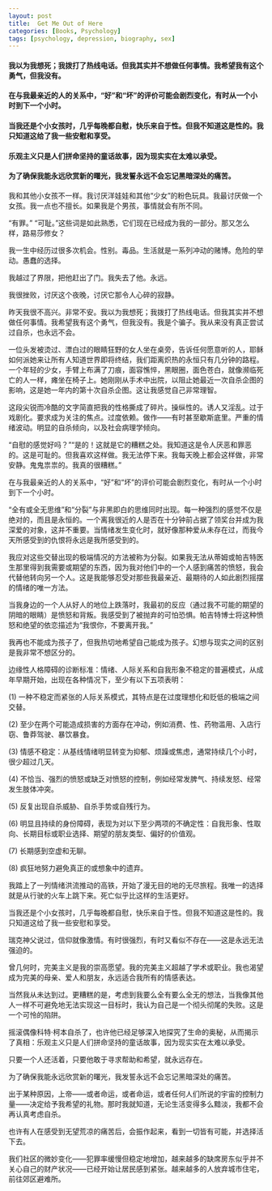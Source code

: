 ```yaml
---
layout: post
title:  Get Me Out of Here 
categories: [Books, Psychology]
tags: [psychology, depression, biography, sex]
---
```

#### 我以为我想死；我拨打了热线电话。但我其实并不想做任何事情。我希望我有这个勇气，但我没有。
#### 在与我最亲近的人的关系中，“好”和“坏”的评价可能会剧烈变化，有时从一个小时到下一个小时。
#### 当我还是个小女孩时，几乎每晚都自慰，快乐来自于性。但我不知道这是性的。我只知道这给了我一些安慰和享受。
#### 乐观主义只是人们拼命坚持的童话故事，因为现实实在太难以承受。
#### 为了确保我能永远欣赏新的曙光，我发誓永远不会忘记黑暗深处的痛苦。
<!-- more -->
我和其他小女孩不一样。我讨厌洋娃娃和其他“少女”的粉色玩具。我最讨厌做一个女孩。我一点也不擅长。如果我是个男孩，事情就会有所不同。

“有罪。” “可耻。”这些词是如此熟悉，它们现在已经成为我的一部分。那又怎么样，路易莎修女？

我一生中经历过很多次机会。性别。毒品。生活就是一系列冲动的赌博。危险的举动。愚蠢的选择。

我越过了界限，把他赶出了门。我失去了他。永远。

我很挫败，讨厌这个夜晚，讨厌它那令人心碎的寂静。

昨天我很不高兴。非常不安。我以为我想死；我拨打了热线电话。但我其实并不想做任何事情。我希望我有这个勇气，但我没有。我是个骗子。我从来没有真正尝试过自杀，也永远不会。

一位头发被烫过、漂白过的眼睛狂野的女人坐在桌旁，告诉任何愿意听的人，耶稣如何派她来让所有人知道世界即将终结，我们距离炽热的永恒只有几分钟的路程。一个年轻的少女，手臂上布满了刀痕，面容憔悴，黑眼圈，面色苍白，就像濒临死亡的人一样，瘫坐在椅子上。她刚刚从手术中出院，以阻止她最近一次自杀企图的影响，这是她一年内的第十次自杀企图。这让我感觉自己非常理智。

这段尖锐而冷酷的文字简直把我的性格撕成了碎片。操纵性的。诱人又淫乱。过于戏剧化。要求成为关注的焦点。过度依赖。做作——有时甚至歇斯底里。严重的情绪波动。明显的自杀倾向，以及社会病理学倾向。

“自慰的感觉好吗？”“是的！这就是它的糟糕之处。我知道这是令人厌恶和罪恶的。这是可耻的。但我喜欢这样做。我无法停下来。我每天晚上都会这样做，非常安静。鬼鬼祟祟的。我真的很糟糕。”

在与我最亲近的人的关系中，“好”和“坏”的评价可能会剧烈变化，有时从一个小时到下一个小时。

“全有或全无思维”和“分裂”与非黑即白的思维同时出现。每一种强烈的感觉不仅是绝对的，而且是永恒的。一个离我很近的人是否在十分钟前占据了领奖台并成为我深爱的对象，这并不重要。当情绪发生变化时，就好像那种爱从未存在过，而我今天所感受到的仇恨将永远是我所感受到的。

我应对这些交替出现的极端情况的方法被称为分裂。如果我无法从蒂姆或帕吉特医生那里得到我需要或期望的东西，因为我对他们中的一个人感到痛苦的愤怒，我会代替他转向另一个人。这是我能够忍受对那些我最亲近、最期待的人如此剧烈摇摆的情绪的唯一方法。

当我身边的一个人从好人的地位上跌落时，我最初的反应（通过我不可能的期望的阴暗的眼睛）是愤怒和背叛。我感受到了被抛弃的可怕恐惧。帕吉特博士将这种愤怒和绝望的依恋描述为“我恨你，不要离开我。”

我再也不能成为孩子了，但我热切地希望自己能成为孩子。幻想与现实之间的区别是我非常不想区分的。

边缘性人格障碍的诊断标准：情绪、人际关系和自我形象不稳定的普遍模式，从成年早期开始，出现在各种情况下，至少有以下五项表明：

(1) 一种不稳定而紧张的人际关系模式，其特点是在过度理想化和贬低的极端之间交替。

(2) 至少在两个可能造成损害的方面存在冲动，例如消费、性、药物滥用、入店行窃、鲁莽驾驶、暴饮暴食。 

(3) 情感不稳定：从基线情绪明显转变为抑郁、烦躁或焦虑，通常持续几个小时，很少超过几天。

(4) 不恰当、强烈的愤怒或缺乏对愤怒的控制，例如经常发脾气、持续发怒、经常发生肢体冲突。

(5) 反复出现自杀威胁、自杀手势或自残行为。

(6) 明显且持续的身份障碍，表现为对以下至少两项的不确定性：自我形象、性取向、长期目标或职业选择、期望的朋友类型、偏好的价值观。

(7) 长期感到空虚和无聊。

(8) 疯狂地努力避免真正的或想象中的遗弃。

我踏上了一列情绪洪流推动的高铁，开始了漫无目的地的无尽旅程。我唯一的选择就是从行驶的火车上跳下来。死亡似乎比这样的生活更好。

当我还是个小女孩时，几乎每晚都自慰，快乐来自于性。但我不知道这是性的。我只知道这给了我一些安慰和享受。

瑞克神父说过，信仰就像激情。有时很强烈，有时又看似不存在——这是永远无法强迫的。

曾几何时，完美主义是我的崇高愿望。我的完美主义超越了学术或职业。我也渴望成为完美的母亲、爱人和朋友，永远适合我所有的情感表达。

当然我从未达到过。更糟糕的是，考虑到我要么全有要么全无的想法，当我像其他人一样不可避免地无法实现这一目标时，我认为自己是一个彻头彻尾的失败。这是一个可怜的陷阱。

摇滚偶像科特·柯本自杀了，也许他已经足够深入地探究了生命的奥秘，从而揭示了真相：乐观主义只是人们拼命坚持的童话故事，因为现实实在太难以承受。

只要一个人还活着，只要他敢于寻求帮助和希望，就永远存在。

为了确保我能永远欣赏新的曙光，我发誓永远不会忘记黑暗深处的痛苦。

出于某种原因，上帝——或者命运，或者命运，或者任何人们所说的宇宙的控制力量——决定给予我希望的礼物。那时我就知道，无论生活变得多么黯淡，我都不会再认真考虑自杀。

也许有人在感受到无望荒凉的痛苦后，会振作起来，看到一切皆有可能，并选择活下去。

我们社区的微妙变化——犯罪率缓慢但稳定地增加，越来越多的缺席房东似乎并不关心自己的财产状况——已经开始让居民感到紧张。越来越多的人放弃城市住宅，前往郊区避难所。

